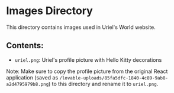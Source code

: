 
# Images Directory

This directory contains images used in Uriel's World website.

## Contents:

- `uriel.png`: Uriel's profile picture with Hello Kitty decorations

Note: Make sure to copy the profile picture from the original React application (saved as `/lovable-uploads/85fa5dfc-1840-4c89-9ab8-a2d4795979b8.png`) to this directory and rename it to `uriel.png`.
